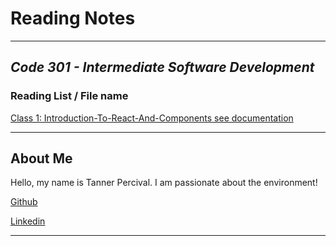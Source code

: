 # Reading Notes

---

## ___Code 301 - Intermediate Software Development___

### Reading List / File name
[Class 1: Introduction-To-React-And-Components see documentation](Introduction-To-React-And-Components.md)


---

## About Me

Hello, my name is Tanner Percival. I am passionate about the environment!

[Github](https://github.com/Tanner253)

[Linkedin](https://www.linkedin.com/in/tannerperc)

---
